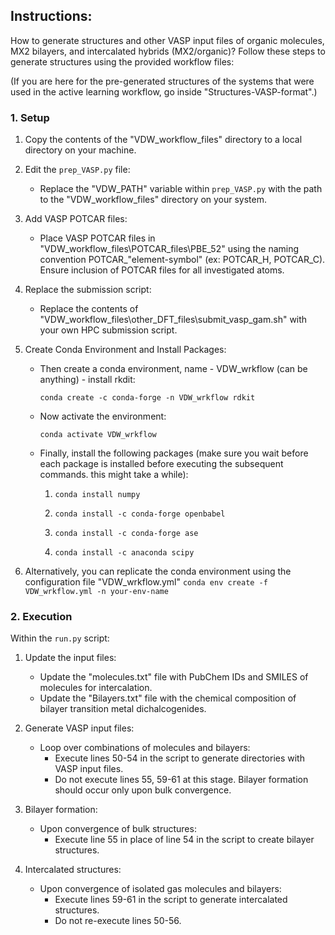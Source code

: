 ## Instructions:
How to generate structures and other VASP input files of organic molecules, MX2 bilayers, and intercalated hybrids (MX2/organic)? Follow these steps to generate structures using the provided workflow files:

(If you are here for the pre-generated structures of the systems that were used in the active learning workflow, go inside "Structures-VASP-format".)

### 1. Setup
1. Copy the contents of the "VDW_workflow_files" directory to a local directory on your machine.

2. Edit the `prep_VASP.py` file:
   - Replace the "VDW_PATH" variable within `prep_VASP.py` with the path to the "VDW_workflow_files" directory on your system.

3. Add VASP POTCAR files:
   - Place VASP POTCAR files in "VDW_workflow_files\POTCAR_files\PBE_52" using the naming convention POTCAR_"element-symbol" (ex: POTCAR_H, POTCAR_C). Ensure inclusion of POTCAR files for all investigated atoms.

4. Replace the submission script:
   - Replace the contents of "VDW_workflow_files\other_DFT_files\submit_vasp_gam.sh" with your own HPC submission script.

5. Create Conda Environment and Install Packages:
   - Then create a conda environment, name - VDW_wrkflow (can be anything) - install rkdit:
     ```
     conda create -c conda-forge -n VDW_wrkflow rdkit
     ```
   - Now activate the environment:
     ```
     conda activate VDW_wrkflow
     ```
   - Finally, install the following packages (make sure you wait before each package is installed before executing the subsequent commands. this might take a while):
     1) ```
        conda install numpy
        ```
     2) ```
        conda install -c conda-forge openbabel
        ```
     3) ```
        conda install -c conda-forge ase
        ```
     4) ```
        conda install -c anaconda scipy
        ```
6. Alternatively, you can replicate the conda environment using the configuration file "VDW_wrkflow.yml"
        ```
        conda env create -f VDW_wrkflow.yml -n your-env-name
        ```

### 2. Execution
Within the `run.py` script:

1. Update the input files:
   - Update the "molecules.txt" file with PubChem IDs and SMILES of molecules for intercalation.
   - Update the "Bilayers.txt" file with the chemical composition of bilayer transition metal dichalcogenides.

2. Generate VASP input files:
   - Loop over combinations of molecules and bilayers:
     - Execute lines 50-54 in the script to generate directories with VASP input files.
     - Do not execute lines 55, 59-61 at this stage. Bilayer formation should occur only upon bulk convergence.

3. Bilayer formation:
   - Upon convergence of bulk structures:
     - Execute line 55 in place of line 54 in the script to create bilayer structures.

4. Intercalated structures:
   - Upon convergence of isolated gas molecules and bilayers:
     - Execute lines 59-61 in the script to generate intercalated structures.
     - Do not re-execute lines 50-56.



